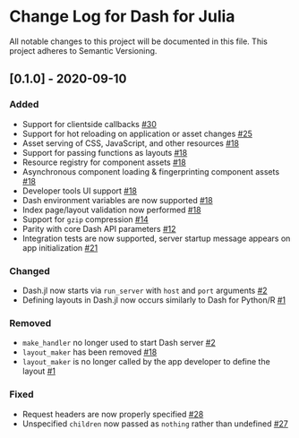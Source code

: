 # Change Log for Dash for Julia
All notable changes to this project will be documented in this file. This project adheres to Semantic Versioning.

## [0.1.0] - 2020-09-10
### Added
- Support for clientside callbacks [#30](https://github.com/plotly/Dash.jl/pull/30)
- Support for hot reloading on application or asset changes [#25](https://github.com/plotly/Dash.jl/pull/25)
- Asset serving of CSS, JavaScript, and other resources [#18](https://github.com/plotly/Dash.jl/pull/18)
- Support for passing functions as layouts [#18](https://github.com/plotly/Dash.jl/pull/18)
- Resource registry for component assets [#18](https://github.com/plotly/Dash.jl/pull/18)
- Asynchronous component loading & fingerprinting component assets [#18](https://github.com/plotly/Dash.jl/pull/18)
- Developer tools UI support [#18](https://github.com/plotly/Dash.jl/pull/18)
- Dash environment variables are now supported [#18](https://github.com/plotly/Dash.jl/pull/18)
- Index page/layout validation now performed [#18](https://github.com/plotly/Dash.jl/pull/18)
- Support for `gzip` compression [#14](https://github.com/plotly/Dash.jl/pull/14)
- Parity with core Dash API parameters [#12](https://github.com/plotly/Dash.jl/pull/12)
- Integration tests are now supported, server startup message appears on app initialization [#21](https://github.com/plotly/Dash.jl/pull/21)

### Changed
- Dash.jl now starts via `run_server` with `host` and `port` arguments [#2](https://github.com/plotly/Dash.jl/issues/2)
- Defining layouts in Dash.jl now occurs similarly to Dash for Python/R [#1](https://github.com/plotly/Dash.jl/issues/1)

### Removed
- `make_handler` no longer used to start Dash server [#2](https://github.com/plotly/Dash.jl/issues/2)
- `layout_maker` has been removed [#18](https://github.com/plotly/Dash.jl/pull/18)
- `layout_maker` is no longer called by the app developer to define the layout [#1](https://github.com/plotly/Dash.jl/issues/1)

### Fixed
- Request headers are now properly specified [#28](https://github.com/plotly/Dash.jl/issues/28)
- Unspecified `children` now passed as `nothing` rather than undefined [#27](https://github.com/plotly/Dash.jl/issues/27)

